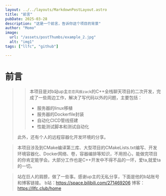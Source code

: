 ```yaml
---
layout: ../../layouts/MarkdownPostLayout.astro
title: "前言"
pubDate: 2025-03-28
description: "这是一个前言，告诉你这个项目的背景"
author: "Momo"
image:
  url: "/assets/postThumbs/example_2.jpg"
  alt: "img1"
tags: ["llfc", "github"]

---
```


# 前言

>> 本项目是对b站up主`恋恋风辰zack`的C++全栈聊天项目的二次开发，完成了一些周边工作，解决了写代码以外的问题，主要包括：
>> 
>> - 服务器的linux移植
>> - 服务器的Dockerfile封装
>> - 自动化CICD管线搭建
>> - 性能测试脚本和测试自动化
>
>此外，还有个人的远程容器化开发环境的分享。

> 本项目涉及到CMake编译第三库、大型项目的CMakeLists.txt编写、开发环境容器化、Docker网络、卷，容器编排等知识，不用担心，能做完项目的你肯定能学会。大部分工作也是C++开发中不得不品的一环，爱ta,就爱ta的一切。


>站在巨人的肩膀，做了一些事。感谢up主的无私分享，下面是他的b站账号和博客链接。
>b站：https://space.bilibili.com/271469206
>博客：https://llfc.club/home